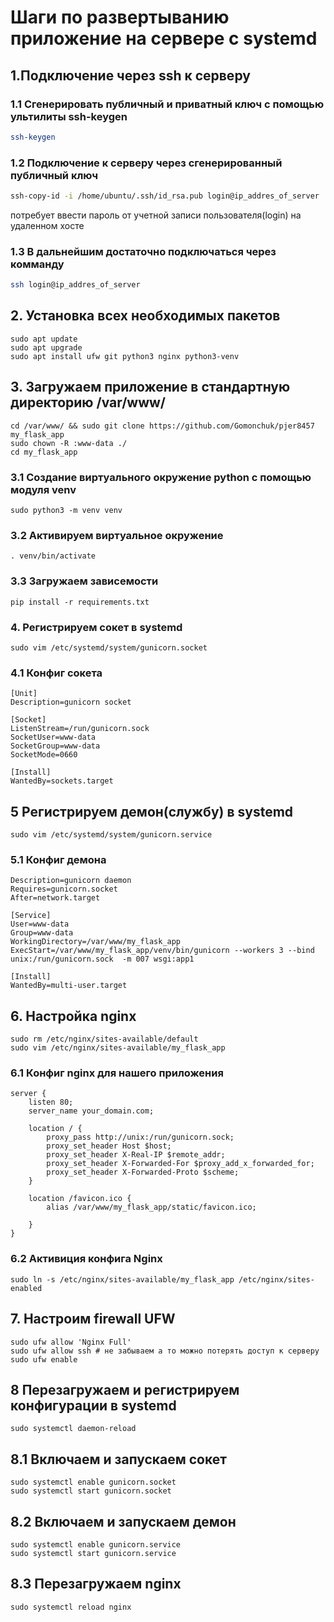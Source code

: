 # Шаги по развертыванию приложение на сервере c systemd
## 1.Подключение через ssh к серверу
### 1.1 Сгенерировать публичный и приватный ключ с помощью ультилиты ssh-keygen
```bash
ssh-keygen
```
### 1.2 Подключение к серверу через сгенерированный публичный ключ
```bash
ssh-copy-id -i /home/ubuntu/.ssh/id_rsa.pub login@ip_addres_of_server
```
потребует ввести пароль от учетной записи пользователя(login) на удаленном хосте
### 1.3 В дальнейшим достаточно подключаться через комманду
```bash
ssh login@ip_addres_of_server
```
## 2. Установка всех необходимых пакетов
```
sudo apt update
sudo apt upgrade
sudo apt install ufw git python3 nginx python3-venv 
```
## 3. Загружаем приложение в стандартную директорию /var/www/
```
cd /var/www/ && sudo git clone https://github.com/Gomonchuk/pjer8457 my_flask_app 
sudo chown -R :www-data ./
cd my_flask_app
```
### 3.1 Создание виртуального окружение python с помощью модуля venv
```
sudo python3 -m venv venv
```
### 3.2 Активируем виртуальное окружение
```
. venv/bin/activate
```
### 3.3 Загружаем зависемости
```
pip install -r requirements.txt
```
### 4. Регистрируем сокет в systemd
```
sudo vim /etc/systemd/system/gunicorn.socket
```
### 4.1 Конфиг сокета
```
[Unit]
Description=gunicorn socket

[Socket]
ListenStream=/run/gunicorn.sock
SocketUser=www-data
SocketGroup=www-data
SocketMode=0660

[Install]
WantedBy=sockets.target
```
## 5 Регистрируем демон(службу) в systemd
```
sudo vim /etc/systemd/system/gunicorn.service
```
### 5.1 Конфиг демона
```
Description=gunicorn daemon
Requires=gunicorn.socket
After=network.target

[Service]
User=www-data
Group=www-data
WorkingDirectory=/var/www/my_flask_app
ExecStart=/var/www/my_flask_app/venv/bin/gunicorn --workers 3 --bind unix:/run/gunicorn.sock  -m 007 wsgi:app1

[Install]
WantedBy=multi-user.target
```
## 6. Настройка nginx
```
sudo rm /etc/nginx/sites-available/default
sudo vim /etc/nginx/sites-available/my_flask_app
```
### 6.1 Конфиг nginx для нашего приложения
```
server {
    listen 80;
    server_name your_domain.com;

    location / {
        proxy_pass http://unix:/run/gunicorn.sock;
        proxy_set_header Host $host;
        proxy_set_header X-Real-IP $remote_addr;
        proxy_set_header X-Forwarded-For $proxy_add_x_forwarded_for;
        proxy_set_header X-Forwarded-Proto $scheme;
    }

    location /favicon.ico {
        alias /var/www/my_flask_app/static/favicon.ico;

    }
}
```
### 6.2 Активиция конфига Nginx
```
sudo ln -s /etc/nginx/sites-available/my_flask_app /etc/nginx/sites-enabled
```
## 7. Настроим firewall UFW
```
sudo ufw allow 'Nginx Full'
sudo ufw allow ssh # не забываем а то можно потерять доступ к серверу
sudo ufw enable
```
## 8  Перезагружаем и регистрируем конфигурации в systemd
```
sudo systemctl daemon-reload
```
## 8.1 Включаем и запускаем сокет
```
sudo systemctl enable gunicorn.socket
sudo systemctl start gunicorn.socket
```
## 8.2 Включаем и запускаем демон
```
sudo systemctl enable gunicorn.service
sudo systemctl start gunicorn.service
```
## 8.3 Перезагружаем nginx
```
sudo systemctl reload nginx
```
